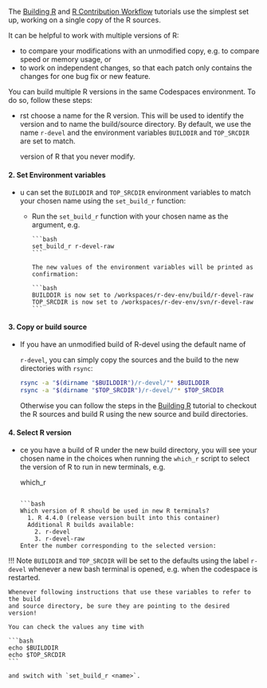 The [Building R](./building_r.md) and [R Contribution Workflow](./building_r.md)
tutorials use the simplest set up, working on a single copy of the R sources.

It can be helpful to work with multiple versions of R:

- to compare your modifications with an unmodified copy, e.g. to compare speed
    or memory usage, or
- to work on independent changes, so that each patch only contains the changes
    for one bug fix or new feature.

You can build multiple R versions in the same Codespaces environment. To do so, follow these steps:



- rst choose a name for the R version. This will be used to identify
    the version and to name the build/source directory. By default, we
    use the name `r-devel` and the environment variables `BUILDDIR` and
    `TOP_SRCDIR` are set to match.

    version of R that you never modify.

#### 2.  Set Environment variables


- u can set the `BUILDDIR` and `TOP_SRCDIR` environment variables to
    match your chosen name using the `set_build_r` function:


  - Run the `set_build_r` function with your chosen name as the argument, e.g.

        ```bash
        set_build_r r-devel-raw
        ```

        The new values of the environment variables will be printed as
        confirmation:

        ```bash
        BUILDDIR is now set to /workspaces/r-dev-env/build/r-devel-raw
        TOP_SRCDIR is now set to /workspaces/r-dev-env/svn/r-devel-raw
        ```

#### 3.  Copy or build source
- If you have an unmodified build of R-devel using the default name of

 
    `r-devel`, you can simply copy the sources and the build to the new
    directories with `rsync`:

    ```bash
    rsync -a "$(dirname "$BUILDDIR")/r-devel/"* $BUILDDIR
    rsync -a "$(dirname "$TOP_SRCDIR")/r-devel/"* $TOP_SRCDIR
    ```

    Otherwise you can follow the steps in the [Building R](./building_r.md)
    tutorial to checkout the R sources and build R using the new source and
    build directories.

#### 4.  Select R version


- ce you have a build of R under the new build directory, you will see
    your chosen name in the choices when running the `which_r` script to
    select the version of R to run in new terminals, e.g.

    which_r
    ```

    ```bash
    Which version of R should be used in new R terminals?
      1. R 4.4.0 (release version built into this container)
      Additional R builds available:
        2. r-devel
        3. r-devel-raw
    Enter the number corresponding to the selected version:
    ```

<!-- markdownlint-disable MD046 -->
!!! Note
    `BUILDDIR` and `TOP_SRCDIR` will be set to the defaults using the label `r-devel`
    whenever a new bash terminal is opened, e.g. when the codespace is restarted.

    Whenever following instructions that use these variables to refer to the build
    and source directory, be sure they are pointing to the desired version!

    You can check the values any time with

    ```bash
    echo $BUILDDIR
    echo $TOP_SRCDIR
    ```

    and switch with `set_build_r <name>`.
<!-- markdownlint-enable MD046 -->
